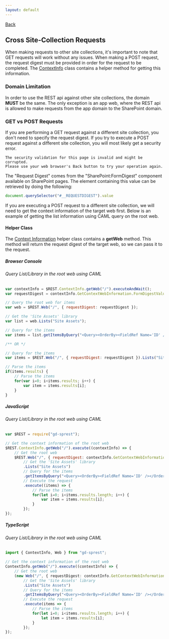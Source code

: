 ```yaml
---
layout: default
---
```

<div class="page-info" markdown="1">

[Back](/topics)
## Cross Site-Collection Requests

</div>

When making requests to other site collections, it's important to note that GET requests will work without any issues. When making a POST request, the request digest must be provided in order for the request to be completed. The [ContextInfo](context-info) class contains a helper method for getting this information.
### Domain Limitation
In order to use the REST api against other site collections, the domain **MUST** be the same. The only exception is an app web, where the REST api is allowed to make requests from the app domain to the SharePoint domain.

### GET vs POST Requests
If you are performing a GET request against a different site collection, you don't need to specify the request digest. If you try to execute a POST request against a different site collection, you will most likely get a security error.
```
The security validation for this page is invalid and might be corrupted.
Please use your web browser's Back button to try your operation again.
```
The "Request Digest" comes from the "SharePoint:FormDigest" component available on SharePoint pages. The element containing this value can be retrieved by doing the following:
```js
document.querySelector("#__REQUESTDIGEST").value
```

If you are executing a POST request to a different site collection, we will need to get the context information of the target web first. Below is an example of getting the list information using CAML query on the root web.

#### Helper Class
The [Context Information](/topics/context-info) helper class contains a **getWeb** method. This method will return the request digest of the target web, so we can pass it to the request.

##### Browser Console
###### Query List/Library in the root web using CAML
```js
var contextInfo = $REST.ContextInfo.getWeb("/").executeAndWait();
var requestDigest = contextInfo.GetContextWebInformation.FormDigestValue;

// Query the root web for items
var web = $REST.Web("/", { requestDigest: requestDigest });

// Get the 'Site Assets' library
var list = web.Lists("Site Assets");

// Query for the items
var items = list.getItemsByQuery("<Query><OrderBy><FieldRef Name='ID' /></OrderBy></Query>").executeAndWait();

/** OR */

// Query for the items
var items = $REST.Web("/", { requestDigest: requestDigest }).Lists("Site Assets").getItemsByQuery("<Query><OrderBy><FieldRef Name='ID' /></OrderBy></Query>").executeAndWait();

// Parse the items
if(items.results) {
    // Parse the items
    for(var i=0; i<items.results; i++) {
        var item = items.results[i];
    }
}
```
##### JavaScript
###### Query List/Library in the root web using CAML
```js
var $REST = require("gd-sprest");

// Get the context information of the root web
$REST.ContextInfo.getWeb("/").execute((contextInfo) => {
    // Get the root web
    $REST.Web("/", { requestDigest: contextInfo.GetContextWebInformation.FormDigestValue })
        // Get the 'Site Assets' library
        .Lists("Site Assets")
        // Query for the items
        .getItemsByQuery("<Query><OrderBy><FieldRef Name='ID' /></OrderBy></Query>")
        // Execute the request
        .execute((items) => {
            // Parse the items
            for(let i=0; i<items.results.length; i++) {
                var item = items.results[i];
            }
        });
});
```
##### TypeScript
###### Query List/Library in the root web using CAML
```ts
import { ContextInfo, Web } from "gd-sprest";

// Get the context information of the root web
ContextInfo.getWeb("/").execute((contextInfo) => {
    // Get the root web
    (new Web("/", { requestDigest: contextInfo.GetContextWebInformation.FormDigestValue }))
        // Get the 'Site Assets' library
        .Lists("Site Assets")
        // Query for the items
        .getItemsByQuery("<Query><OrderBy><FieldRef Name='ID' /></OrderBy></Query>")
        // Execute the request
        .execute(items => {
            // Parse the items
            for(let i=0; i<items.results.length; i++) {
                let item = items.results[i];
            }
        });
});
```